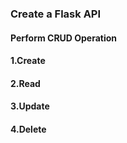 ### Create a Flask API

#### Perform CRUD Operation
#### 1.Create
#### 2.Read
#### 3.Update
#### 4.Delete
